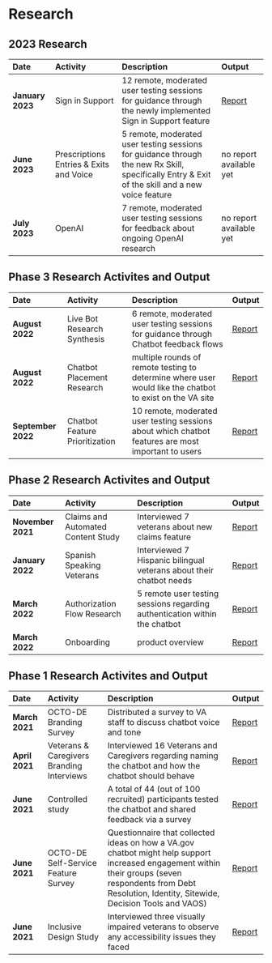 # Research

## 2023 Research
| Date                 | Activity                 | Description         | Output        |
| :-------------              | :-------------              |:-------------         |:-------------|
| **January 2023** | Sign in Support |  12 remote, moderated user testing sessions for guidance through the newly implemented Sign in Support feature | [Report](https://github.com/department-of-veterans-affairs/va.gov-team/tree/master/products/virtual-agent/research/signin-support) |
| **June 2023** | Prescriptions Entries & Exits and Voice |  5 remote, moderated user testing sessions for guidance through the new Rx Skill, specifically Entry & Exit of the skill and a new voice feature | no report available yet |
| **July 2023** | OpenAI |  7 remote, moderated user testing sessions for feedback about ongoing OpenAI research | no report available yet |

## Phase 3 Research Activites and Output
| Date                 | Activity                 | Description         | Output        |
| :-------------              | :-------------              |:-------------         |:-------------|
| **August 2022** | Live Bot Research Synthesis |  6 remote, moderated user testing sessions for guidance through Chatbot feedback flows | [Report](https://github.com/department-of-veterans-affairs/va.gov-team/tree/master/products/virtual-agent/research/Live%20Bot%20User%20Testing)|
| **August 2022** | Chatbot Placement Research | multiple rounds of remote testing to determine where user would like the chatbot to exist on the VA site | [Report](https://github.com/department-of-veterans-affairs/va.gov-team/blob/master/products/virtual-agent/research/chatbot-placement.md)|
| **September 2022** | Chatbot Feature Prioritization | 10 remote, moderated user testing sessions about which chatbot features are most important to users | [Report](https://github.com/department-of-veterans-affairs/va.gov-team/tree/master/products/virtual-agent/research/2022-09-Chatbot%20Feature%20Prioritization)|


## Phase 2 Research Activites and Output
| Date                 | Activity                 | Description         | Output        |
| :-------------              | :-------------              |:-------------         |:-------------|
| **November 2021** | Claims and Automated Content Study | Interviewed 7 veterans about new claims feature | [Report](https://github.com/department-of-veterans-affairs/va.gov-team/tree/master/products/virtual-agent/research/claims-and-automated-content-study)|
| **January 2022** | Spanish Speaking Veterans | Interviewed 7 Hispanic bilingual veterans about their chatbot needs | [Report](https://github.com/department-of-veterans-affairs/va.gov-team/tree/master/products/virtual-agent/research/spanish%20speaking%20veterans)|
| **March 2022** | Authorization Flow Research | 5 remote user testing sessions regarding authentication within the chatbot | [Report](https://github.com/department-of-veterans-affairs/va.gov-team/tree/master/products/virtual-agent/research/non-auth%20to%20auth)|
| **March 2022** | Onboarding | product overview | [Report](https://github.com/department-of-veterans-affairs/va.gov-team/tree/master/products/virtual-agent/research/onboarding)|


## Phase 1 Research Activites and Output
| Date                 | Activity                 | Description         | Output        |
| :-------------              | :-------------              |:-------------         |:-------------|
| **March 2021** | OCTO-DE Branding Survey | Distributed a survey to VA staff to discuss chatbot voice and tone | [Report](https://github.com/department-of-veterans-affairs/va.gov-team/tree/master/products/virtual-agent/research/octo-de-surveys)|
| **April 2021** | Veterans & Caregivers Branding Interviews | Interviewed 16 Veterans and Caregivers regarding naming the chatbot and how the chatbot should behave | [Report](https://github.com/department-of-veterans-affairs/va.gov-team/blob/master/products/virtual-agent/research/moderated-interviews/virtual-agent-branding-report.md)|
| **June 2021** | Controlled study | A total of 44 (out of 100 recruited) participants tested the chatbot and shared feedback via a survey | [Report](https://github.com/department-of-veterans-affairs/va.gov-team/blob/master/products/virtual-agent/research/controlled-study/research-report.md)|
| **June 2021** | OCTO-DE Self-Service Feature Survey | Questionnaire that collected ideas on how a VA.gov chatbot might help support increased engagement within their groups (seven respondents from Debt Resolution, Identity, Sitewide, Decision Tools and VAOS) | [Report](https://github.com/department-of-veterans-affairs/va.gov-team/blob/master/products/virtual-agent/research/octo-de-surveys/octo-de-feature-survey-results.md)|
| **June 2021** | Inclusive Design Study | Interviewed three visually impaired veterans to observe any accessibility issues they faced | [Report](https://github.com/department-of-veterans-affairs/va.gov-team/tree/master/products/virtual-agent/research/inclusive-design-interviews)|
